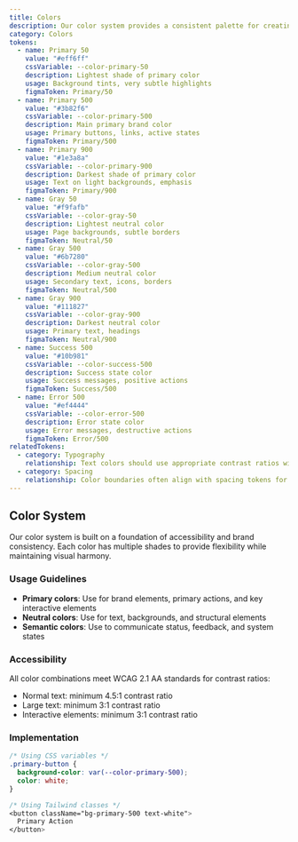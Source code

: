 ```yaml
---
title: Colors
description: Our color system provides a consistent palette for creating accessible and visually cohesive interfaces.
category: Colors
tokens:
  - name: Primary 50
    value: "#eff6ff"
    cssVariable: --color-primary-50
    description: Lightest shade of primary color
    usage: Background tints, very subtle highlights
    figmaToken: Primary/50
  - name: Primary 500
    value: "#3b82f6"
    cssVariable: --color-primary-500
    description: Main primary brand color
    usage: Primary buttons, links, active states
    figmaToken: Primary/500
  - name: Primary 900
    value: "#1e3a8a"
    cssVariable: --color-primary-900
    description: Darkest shade of primary color
    usage: Text on light backgrounds, emphasis
    figmaToken: Primary/900
  - name: Gray 50
    value: "#f9fafb"
    cssVariable: --color-gray-50
    description: Lightest neutral color
    usage: Page backgrounds, subtle borders
    figmaToken: Neutral/50
  - name: Gray 500
    value: "#6b7280"
    cssVariable: --color-gray-500
    description: Medium neutral color
    usage: Secondary text, icons, borders
    figmaToken: Neutral/500
  - name: Gray 900
    value: "#111827"
    cssVariable: --color-gray-900
    description: Darkest neutral color
    usage: Primary text, headings
    figmaToken: Neutral/900
  - name: Success 500
    value: "#10b981"
    cssVariable: --color-success-500
    description: Success state color
    usage: Success messages, positive actions
    figmaToken: Success/500
  - name: Error 500
    value: "#ef4444"
    cssVariable: --color-error-500
    description: Error state color
    usage: Error messages, destructive actions
    figmaToken: Error/500
relatedTokens:
  - category: Typography
    relationship: Text colors should use appropriate contrast ratios with background colors
  - category: Spacing
    relationship: Color boundaries often align with spacing tokens for visual consistency
---
```


## Color System

Our color system is built on a foundation of accessibility and brand consistency. Each color has multiple shades to provide flexibility while maintaining visual harmony.

### Usage Guidelines

- **Primary colors**: Use for brand elements, primary actions, and key interactive elements
- **Neutral colors**: Use for text, backgrounds, and structural elements
- **Semantic colors**: Use to communicate status, feedback, and system states

### Accessibility

All color combinations meet WCAG 2.1 AA standards for contrast ratios:

- Normal text: minimum 4.5:1 contrast ratio
- Large text: minimum 3:1 contrast ratio
- Interactive elements: minimum 3:1 contrast ratio

### Implementation

```css
/* Using CSS variables */
.primary-button {
  background-color: var(--color-primary-500);
  color: white;
}

/* Using Tailwind classes */
<button className="bg-primary-500 text-white">
  Primary Action
</button>
```
